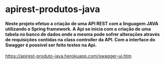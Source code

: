 # apirest-produtos-java
#### Neste projeto efetuo a criação de uma API REST com a linguagem JAVA utilizando o Spring framework. A Api se inicia com a criação de uma tabela no banco de dados onde a mesma pode sofrer alterações através de requisições contidas na class controller da API. Com a interface do Swagger é possivel ser feito testes na Api.


https://apirest-produto-java.herokuapp.com/swagger-ui.htm
